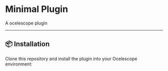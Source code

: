 # Minimal Plugin

A ocelescope plugin

---

## 📦 Installation

Clone this repository and install the plugin into your Ocelescope environment:


